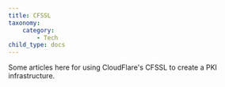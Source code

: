 ```yaml
---
title: CFSSL
taxonomy:
    category:
        - Tech
child_type: docs
---
```


Some articles here for using CloudFlare's CFSSL to create a PKI infrastructure.
